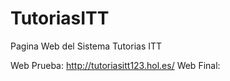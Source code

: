 # TutoriasITT
Pagina Web del Sistema Tutorias ITT

Web Prueba: http://tutoriasitt123.hol.es/
Web Final:
